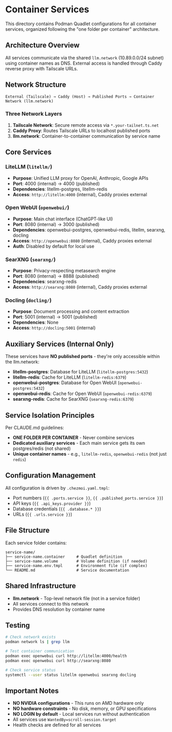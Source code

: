 # Container Services

This directory contains Podman Quadlet configurations for all container services, organized following the "one folder per container" architecture.

## Architecture Overview

All services communicate via the shared `llm.network` (10.89.0.0/24 subnet) using container names as DNS. External access is handled through Caddy reverse proxy with Tailscale URLs.

## Network Structure

```
External (Tailscale) → Caddy (Host) → Published Ports → Container Network (llm.network)
```

### Three Network Layers

1. **Tailscale Network**: Secure remote access via `*.your-tailnet.ts.net`
2. **Caddy Proxy**: Routes Tailscale URLs to localhost published ports
3. **llm.network**: Container-to-container communication by service name

## Core Services

### LiteLLM (`litellm/`)
- **Purpose**: Unified LLM proxy for OpenAI, Anthropic, Google APIs
- **Port**: 4000 (internal) → 4000 (published)
- **Dependencies**: litellm-postgres, litellm-redis
- **Access**: `http://litellm:4000` (internal), Caddy proxies external

### Open WebUI (`openwebui/`)
- **Purpose**: Main chat interface (ChatGPT-like UI)
- **Port**: 8080 (internal) → 3000 (published)
- **Dependencies**: openwebui-postgres, openwebui-redis, litellm, searxng, docling
- **Access**: `http://openwebui:8080` (internal), Caddy proxies external
- **Auth**: Disabled by default for local use

### SearXNG (`searxng/`)
- **Purpose**: Privacy-respecting metasearch engine
- **Port**: 8080 (internal) → 8888 (published)
- **Dependencies**: searxng-redis
- **Access**: `http://searxng:8080` (internal), Caddy proxies external

### Docling (`docling/`)
- **Purpose**: Document processing and content extraction
- **Port**: 5001 (internal) → 5001 (published)
- **Dependencies**: None
- **Access**: `http://docling:5001` (internal)

## Auxiliary Services (Internal Only)

These services have **NO published ports** - they're only accessible within the llm.network:

- **litellm-postgres**: Database for LiteLLM (`litellm-postgres:5432`)
- **litellm-redis**: Cache for LiteLLM (`litellm-redis:6379`)
- **openwebui-postgres**: Database for Open WebUI (`openwebui-postgres:5432`)
- **openwebui-redis**: Cache for Open WebUI (`openwebui-redis:6379`)
- **searxng-redis**: Cache for SearXNG (`searxng-redis:6379`)

## Service Isolation Principles

Per CLAUDE.md guidelines:
- **ONE FOLDER PER CONTAINER** - Never combine services
- **Dedicated auxiliary services** - Each main service gets its own postgres/redis (not shared)
- **Unique container names** - e.g., `litellm-redis`, `openwebui-redis` (not just `redis`)

## Configuration Management

All configuration is driven by `.chezmoi.yaml.tmpl`:
- Port numbers (`{{ .ports.service }}`, `{{ .published_ports.service }}`)
- API keys (`{{ .api_keys.provider }}`)
- Database credentials (`{{ .database.* }}`)
- URLs (`{{ .urls.service }}`)

## File Structure

Each service folder contains:
```
service-name/
├── service-name.container     # Quadlet definition
├── service-name.volume        # Volume definition (if needed)
├── service-name.env.tmpl      # Environment file (if complex)
└── README.md                  # Service documentation
```

## Shared Infrastructure

- **llm.network** - Top-level network file (not in a service folder)
- All services connect to this network
- Provides DNS resolution by container name

## Testing

```bash
# Check network exists
podman network ls | grep llm

# Test container communication
podman exec openwebui curl http://litellm:4000/health
podman exec openwebui curl http://searxng:8080

# Check service status
systemctl --user status litellm openwebui searxng docling
```

## Important Notes

- **NO NVIDIA configurations** - This runs on AMD hardware only
- **NO hardware constraints** - No disk, memory, or GPU specifications
- **NO LOGIN by default** - Local services run without authentication
- All services use `WantedBy=scroll-session.target`
- Health checks are defined for all services
